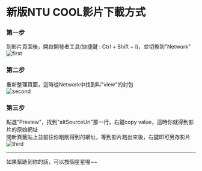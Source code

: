 # 新版NTU COOL影片下載方式


### **第一步**
到影片頁面後，開啟開發者工具(快捷鍵 : Ctrl + Shift + i)，並切換到"Network"  
![first](https://i.imgur.com/gsijotI.png)  

### **第二步**
重新整理頁面，這時從Network中找到叫"view"的封包  
![second](https://imgur.com/XnfV97C.png)  

### **第三步**
點選"Preview"，找到"altSourceUri"那一行，右鍵copy value，這時你就得到影片的原始網址  
開新頁籤貼上並前往你剛剛得到的網址，等到影片跑出來後，右鍵即可另存影片  
![third](https://imgur.com/YtuGM7t.png)  
  
------
如果幫助到你的話，可以按個星星喔~~
